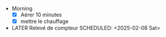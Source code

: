 - Morning
  * [x] Aérer 10 minutes
  * [x] mettre le chauffage
- LATER Relevé de compteur
  SCHEDULED: <2025-02-08 Sat>